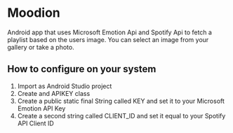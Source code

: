 # Moodion
Android app that uses Microsoft Emotion Api and Spotify Api to fetch a playlist based on the users image.
You can select an image from your gallery or take a photo. 


## How to configure on your system
1. Import as Android Studio project
2. Create and APIKEY class
3. Create a public static final String called KEY and set it to your Microsoft Emotion API Key
4. Create a second string called CLIENT_ID and set it equal to your Spotify API Client ID
